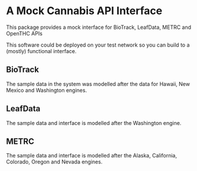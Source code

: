 # A Mock Cannabis API Interface

This package provides a mock interface for BioTrack, LeafData, METRC and OpenTHC APIs

This software could be deployed on your test network so you can build to a (mostly) functional interface.


## BioTrack

The sample data in the system was modelled after the data for Hawaii, New Mexico and Washington engines.


## LeafData

The sample data and interface is modelled after the Washington engine.


## METRC

The sample data and interface is modelled after the Alaska, California, Colorado, Oregon and Nevada engines.

